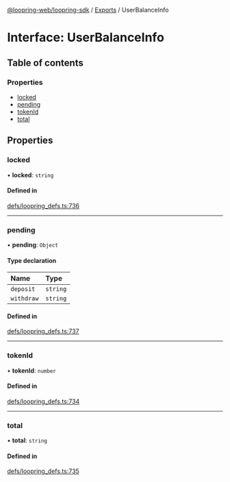 [@loopring-web/loopring-sdk](../README.md) / [Exports](../modules.md) / UserBalanceInfo

# Interface: UserBalanceInfo

## Table of contents

### Properties

- [locked](UserBalanceInfo.md#locked)
- [pending](UserBalanceInfo.md#pending)
- [tokenId](UserBalanceInfo.md#tokenid)
- [total](UserBalanceInfo.md#total)

## Properties

### locked

• **locked**: `string`

#### Defined in

[defs/loopring_defs.ts:736](https://github.com/Loopring/loopring_sdk/blob/a4b843d/src/defs/loopring_defs.ts#L736)

___

### pending

• **pending**: `Object`

#### Type declaration

| Name | Type |
| :------ | :------ |
| `deposit` | `string` |
| `withdraw` | `string` |

#### Defined in

[defs/loopring_defs.ts:737](https://github.com/Loopring/loopring_sdk/blob/a4b843d/src/defs/loopring_defs.ts#L737)

___

### tokenId

• **tokenId**: `number`

#### Defined in

[defs/loopring_defs.ts:734](https://github.com/Loopring/loopring_sdk/blob/a4b843d/src/defs/loopring_defs.ts#L734)

___

### total

• **total**: `string`

#### Defined in

[defs/loopring_defs.ts:735](https://github.com/Loopring/loopring_sdk/blob/a4b843d/src/defs/loopring_defs.ts#L735)
